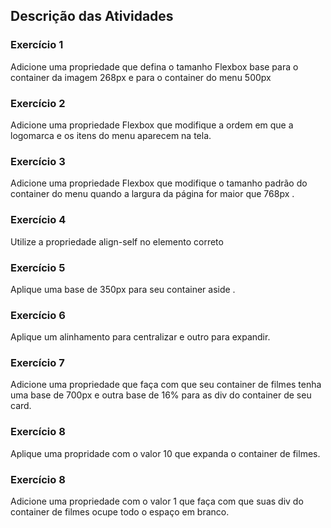 ## Descrição das Atividades

### Exercício 1

Adicione uma propriedade que defina o tamanho Flexbox base para o container da imagem 268px e para o container do menu 500px 

### Exercício 2

Adicione uma propriedade Flexbox que modifique a ordem em que a logomarca e os itens do menu aparecem na tela. 

### Exercício 3

Adicione uma propriedade Flexbox que modifique o tamanho padrão do container do menu quando a largura da página for maior que 768px .

### Exercício 4

Utilize a propriedade align-self no elemento correto

### Exercício 5

Aplique uma base de 350px para seu container aside .

### Exercício 6

Aplique um alinhamento para centralizar e outro para expandir. 

### Exercício 7

Adicione uma propriedade que faça com que seu container de filmes tenha uma base de 700px e outra base de 16% para as div do container de seu card. 

### Exercício 8

Aplique uma propridade com o valor 10 que expanda o container de filmes.

### Exercício 8

Adicione uma propriedade com o valor 1 que faça com que suas div do container de filmes ocupe todo o espaço em branco. 